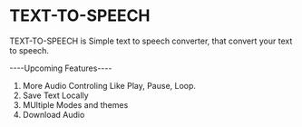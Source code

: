 # TEXT-TO-SPEECH
TEXT-TO-SPEECH is Simple text to speech converter, that convert your text to speech.

----Upcoming Features----
1. More Audio Controling Like Play, Pause, Loop.
2. Save Text Locally
3. MUltiple Modes and themes
4. Download Audio
